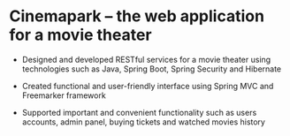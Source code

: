 # Cinemapark – the web application for a movie theater  
- Designed and developed RESTful services for a movie theater using technologies such as Java, Spring Boot, Spring Security and Hibernate

- Created functional and user-friendly interface using Spring MVC and Freemarker framework

- Supported important and convenient functionality such as users accounts, admin panel, buying tickets and watched movies history
